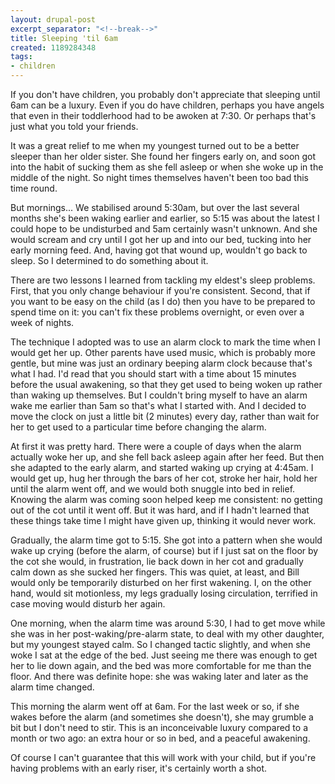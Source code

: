 ```yaml
---
layout: drupal-post
excerpt_separator: "<!--break-->"
title: Sleeping 'til 6am
created: 1189284348
tags:
- children
---
```

If you don't have children, you probably don't appreciate that sleeping until 6am can be a luxury. Even if you do have children, perhaps you have angels that even in their toddlerhood had to be awoken at 7:30. Or perhaps that's just what you told your friends.

It was a great relief to me when my youngest turned out to be a better sleeper than her older sister. She found her fingers early on, and soon got into the habit of sucking them as she fell asleep or when she woke up in the middle of the night. So night times themselves haven't been too bad this time round.

But mornings... We stabilised around 5:30am, but over the last several months she's been waking earlier and earlier, so 5:15 was about the latest I could hope to be undisturbed and 5am certainly wasn't unknown. And she would scream and cry until I got her up and into our bed, tucking into her early morning feed. And, having got that wound up, wouldn't go back to sleep. So I determined to do something about it.

<!--break-->

There are two lessons I learned from tackling my eldest's sleep problems. First, that you only change behaviour if you're consistent. Second, that if you want to be easy on the child (as I do) then you have to be prepared to spend time on it: you can't fix these problems overnight, or even over a week of nights.

The technique I adopted was to use an alarm clock to mark the time when I would get her up. Other parents have used music, which is probably more gentle, but mine was just an ordinary beeping alarm clock because that's what I had. I'd read that you should start with a time about 15 minutes before the usual awakening, so that they get used to being woken up rather than waking up themselves. But I couldn't bring myself to have an alarm wake me earlier than 5am so that's what I started with. And I decided to move the clock on just a little bit (2 minutes) every day, rather than wait for her to get used to a particular time before changing the alarm.

At first it was pretty hard. There were a couple of days when the alarm actually woke her up, and she fell back asleep again after her feed. But then she adapted to the early alarm, and started waking up crying at 4:45am. I would get up, hug her through the bars of her cot, stroke her hair, hold her until the alarm went off, and we would both snuggle into bed in relief. Knowing the alarm was coming soon helped keep me consistent: no getting out of the cot until it went off. But it was hard, and if I hadn't learned that these things take time I might have given up, thinking it would never work.

Gradually, the alarm time got to 5:15. She got into a pattern when she would wake up crying (before the alarm, of course) but if I just sat on the floor by the cot she would, in frustration, lie back down in her cot and gradually calm down as she sucked her fingers. This was quiet, at least, and Bill would only be temporarily disturbed on her first wakening. I, on the other hand, would sit motionless, my legs gradually losing circulation, terrified in case moving would disturb her again.

One morning, when the alarm time was around 5:30, I had to get move while she was in her post-waking/pre-alarm state, to deal with my other daughter, but my youngest stayed calm. So I changed tactic slightly, and when she woke I sat at the edge of the bed. Just seeing me there was enough to get her to lie down again, and the bed was more comfortable for me than the floor. And there was definite hope: she was waking later and later as the alarm time changed.

This morning the alarm went off at 6am. For the last week or so, if she wakes before the alarm (and sometimes she doesn't), she may grumble a bit but I don't need to stir. This is an inconceivable luxury compared to a month or two ago: an extra hour or so in bed, and a peaceful awakening.

Of course I can't guarantee that this will work with your child, but if you're having problems with an early riser, it's certainly worth a shot.
